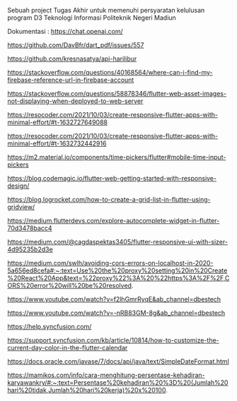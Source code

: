 Sebuah project Tugas Akhir untuk memenuhi persyaratan kelulusan program D3 Teknologi Informasi Politeknik Negeri Madiun

Dokumentasi :
https://chat.openai.com/

https://github.com/DavBfr/dart_pdf/issues/557

https://github.com/kresnasatya/api-harilibur

https://stackoverflow.com/questions/40168564/where-can-i-find-my-firebase-reference-url-in-firebase-account

https://stackoverflow.com/questions/58878346/flutter-web-asset-images-not-displaying-when-deployed-to-web-server

https://resocoder.com/2021/10/03/create-responsive-flutter-apps-with-minimal-effort/#t-1632727649088

https://resocoder.com/2021/10/03/create-responsive-flutter-apps-with-minimal-effort/#t-1632732442916

https://m2.material.io/components/time-pickers/flutter#mobile-time-input-pickers

https://blog.codemagic.io/flutter-web-getting-started-with-responsive-design/

https://blog.logrocket.com/how-to-create-a-grid-list-in-flutter-using-gridview/

https://medium.flutterdevs.com/explore-autocomplete-widget-in-flutter-70d3478bacc4

https://medium.com/@cagdaspektas3405/flutter-responsive-ui-with-sizer-4d95235b2d3e

https://medium.com/swlh/avoiding-cors-errors-on-localhost-in-2020-5a656ed8cefa#:~:text=Use%20the%20proxy%20setting%20in%20Create%20React%20App&text=%22proxy%22%3A%20%22https%3A%2F%2F,CORS%20error%20will%20be%20resolved.

https://www.youtube.com/watch?v=f2lhGmrRyqE&ab_channel=dbestech

https://www.youtube.com/watch?v=-nRB83GM-8g&ab_channel=dbestech

https://help.syncfusion.com/

https://support.syncfusion.com/kb/article/10814/how-to-customize-the-current-day-color-in-the-flutter-calendar

https://docs.oracle.com/javase/7/docs/api/java/text/SimpleDateFormat.html

https://mamikos.com/info/cara-menghitung-persentase-kehadiran-karyawankry/#:~:text=Persentase%20kehadiran%20%3D%20(Jumlah%20hari%20tidak,Jumlah%20hari%20kerja)%20x%20100.




